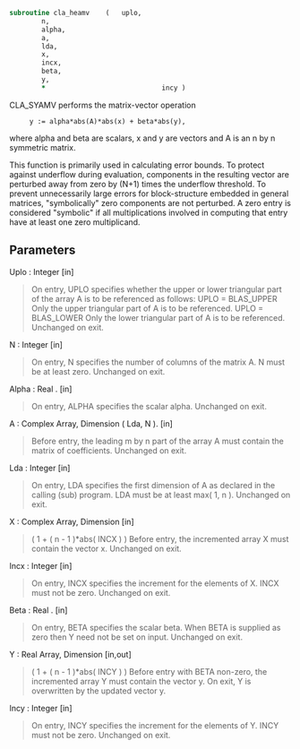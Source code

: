 ```fortran
subroutine cla_heamv	(	uplo,
		n,
		alpha,
		a,
		lda,
		x,
		incx,
		beta,
		y,
		*                             incy )
```

 CLA_SYAMV  performs the matrix-vector operation

         y := alpha*abs(A)*abs(x) + beta*abs(y),

 where alpha and beta are scalars, x and y are vectors and A is an
 n by n symmetric matrix.

 This function is primarily used in calculating error bounds.
 To protect against underflow during evaluation, components in
 the resulting vector are perturbed away from zero by (N+1)
 times the underflow threshold.  To prevent unnecessarily large
 errors for block-structure embedded in general matrices,
 "symbolically" zero components are not perturbed.  A zero
 entry is considered "symbolic" if all multiplications involved
 in computing that entry have at least one zero multiplicand.

## Parameters
Uplo : Integer [in]
> On entry, UPLO specifies whether the upper or lower
> triangular part of the array A is to be referenced as
> follows:
> UPLO = BLAS_UPPER   Only the upper triangular part of A
> is to be referenced.
> UPLO = BLAS_LOWER   Only the lower triangular part of A
> is to be referenced.
> Unchanged on exit.

N : Integer [in]
> On entry, N specifies the number of columns of the matrix A.
> N must be at least zero.
> Unchanged on exit.

Alpha : Real . [in]
> On entry, ALPHA specifies the scalar alpha.
> Unchanged on exit.

A : Complex Array, Dimension ( Lda, N ). [in]
> Before entry, the leading m by n part of the array A must
> contain the matrix of coefficients.
> Unchanged on exit.

Lda : Integer [in]
> On entry, LDA specifies the first dimension of A as declared
> in the calling (sub) program. LDA must be at least
> max( 1, n ).
> Unchanged on exit.

X : Complex Array, Dimension [in]
> ( 1 + ( n - 1 )*abs( INCX ) )
> Before entry, the incremented array X must contain the
> vector x.
> Unchanged on exit.

Incx : Integer [in]
> On entry, INCX specifies the increment for the elements of
> X. INCX must not be zero.
> Unchanged on exit.

Beta : Real . [in]
> On entry, BETA specifies the scalar beta. When BETA is
> supplied as zero then Y need not be set on input.
> Unchanged on exit.

Y : Real Array, Dimension [in,out]
> ( 1 + ( n - 1 )*abs( INCY ) )
> Before entry with BETA non-zero, the incremented array Y
> must contain the vector y. On exit, Y is overwritten by the
> updated vector y.

Incy : Integer [in]
> On entry, INCY specifies the increment for the elements of
> Y. INCY must not be zero.
> Unchanged on exit.

